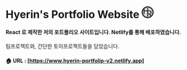 
<h1>Hyerin's Portfolio Website
<img src="public/favicon/favicon-32x32.png" />  
</h1>


#### React 로 제작한 저의 포트폴리오 사이트입니다. Netlify를 통해 배포하였습니다.

팀프로젝트와, 간단한 토이프로젝트들을 담았습니다.


#### 🏠 URL : [https://www.hyerin-portfolip-v2.netlify.app]

